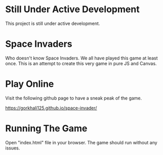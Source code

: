 # Still Under Active Development

This project is still under active development.

# Space Invaders

Who doesn't know Space Invaders. We all have played this game at least once. This is an attempt to create this very game in pure JS and Canvas.

# Play Online

Visit the following github page to have a sneak peak of the game.

https://gorkhali125.github.io/space-invader/

# Running The Game

Open "index.html" file in your browser. The game should run without any issues.